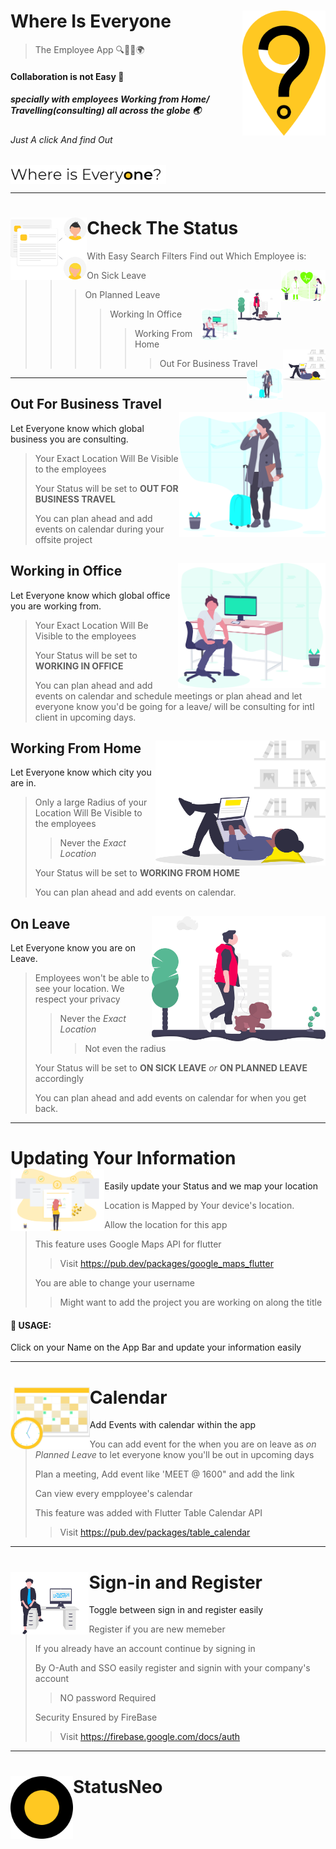 # Where Is Everyone <img src="https://github.com/Shraddhasaini/Whereisevery1/blob/master/assets/snlogo.png" height="200" align="right"> 
> The Employee App
> :mag::office::calendar::earth_africa:

#### Collaboration is not Easy :busts_in_silhouette:
##### specially with employees Working from Home/ Travelling(consulting) all across the globe :earth_asia:
###### Just A click And find Out 
<img src="https://github.com/Shraddhasaini/Whereisevery1/blob/master/assets/Ologowie.png" height="30" align="center">

 ----------------
# Check The Status <img src="https://github.com/Shraddhasaini/Whereisevery1/blob/master/assets/statuslist.png" height="100" align="left">
>With Easy Search Filters Find out Which Employee is:
>> On Sick Leave <img src="https://github.com/Shraddhasaini/Whereisevery1/blob/master/assets/osl.png" height="50" align="right">
>>> On Planned Leave <img src="https://github.com/Shraddhasaini/Whereisevery1/blob/master/assets/opl.png" height="50" align="right">
>>>> Working In Office <img src="https://github.com/Shraddhasaini/Whereisevery1/blob/master/assets/wio.png" height="50" align="right">
>>>>> Working From Home <img src="https://github.com/Shraddhasaini/Whereisevery1/blob/master/assets/wfh.png" height="50" align="right">
>>>>>> Out For Business Travel <img src="https://github.com/Shraddhasaini/Whereisevery1/blob/master/assets/bt.png" height="50" align="right">
------------
## Out For Business Travel <img src="https://github.com/Shraddhasaini/Whereisevery1/blob/master/assets/bt.png" height="200" align="right">
Let Everyone know which global business you are consulting.
> Your Exact Location Will Be Visible to the employees
>
> Your Status will be set to **OUT FOR BUSINESS TRAVEL**
>
> You can plan ahead and add events on calendar during your offsite project
>
## Working in Office <img src="https://github.com/Shraddhasaini/Whereisevery1/blob/master/assets/wio.png" height="200" align="right">
Let Everyone know which global office you are working from.
> Your Exact Location Will Be Visible to the employees
>
> Your Status will be set to **WORKING IN OFFICE**
>
> You can plan ahead and add events on calendar and schedule meetings or plan ahead and let everyone know you'd be going for a leave/ will be consulting for intl client in upcoming days.
>
## Working From Home <img src="https://github.com/Shraddhasaini/Whereisevery1/blob/master/assets/wfh.png" height="200" align="right">
Let Everyone know which city you are in.
> Only a large Radius of your Location Will Be Visible to the employees
>> Never the _Exact Location_
>
> Your Status will be set to **WORKING FROM HOME**
>
> You can plan ahead and add events on calendar.
>
## On Leave <img src="https://github.com/Shraddhasaini/Whereisevery1/blob/master/assets/opl.png" height="200" align="right">
Let Everyone know you are on Leave.
> Employees won't be able to see your location. We respect your privacy
>> Never the _Exact Location_ 
>>> Not even the radius
>
> Your Status will be set to **ON SICK LEAVE** _or_ **ON PLANNED LEAVE** accordingly
>
> You can plan ahead and add events on calendar for when you get back.
>

--------------------
# Updating Your Information <img src="https://github.com/Shraddhasaini/Whereisevery1/blob/master/assets/onboard.png" height="100" align="left">
Easily update your Status and we map your location
> Location is Mapped by Your device's location.
>> Allow the location for this app
>
> This feature uses Google Maps API for flutter
>> Visit <https://pub.dev/packages/google_maps_flutter>
>
> You are able to change your username 
>
>> Might want to add the project you are working on along the title

#### :bust_in_silhouette: USAGE:
Click on your Name on the App Bar and update your information easily

---------------------
# Calendar <img src="https://github.com/Shraddhasaini/Whereisevery1/blob/master/assets/usercal.png" height="100" align="left">
Add Events with calendar within the app
> You can add event for the when you are on leave as _on Planned Leave_ to let everyone know you'll be out in upcoming days
>
> Plan a meeting, Add event like 'MEET @ 1600" and add the link
>
> Can view every empployee's calendar
>
> This feature was added with Flutter Table Calendar API
>> Visit https://pub.dev/packages/table_calendar

-------------------
# Sign-in and Register <img src="https://github.com/Shraddhasaini/Whereisevery1/blob/master/assets/registerboy.png" height="100" align="left">
Toggle between sign in and register easily
> Register if you are new memeber
>
> If you already have an account continue by signing in
>
> By O-Auth and SSO easily register and signin with your company's account
>> NO password Required
>
> Security Ensured by FireBase
>> Visit https://firebase.google.com/docs/auth

---------------------------
# StatusNeo <img src="https://github.com/Shraddhasaini/Whereisevery1/blob/master/assets/iconlogo.png" height="100" align="left">
